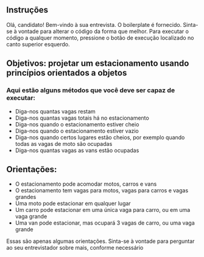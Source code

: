 ## Instruções
Olá, candidato! Bem-vindo à sua entrevista. O boilerplate é fornecido. Sinta-se à vontade para alterar o código da forma que melhor. Para executar o código a qualquer momento, pressione o botão de execução localizado no canto superior esquerdo.

## Objetivos: projetar um estacionamento usando princípios orientados a objetos

### Aqui estão alguns métodos que você deve ser capaz de executar:

- Diga-nos quantas vagas restam
- Diga-nos quantas vagas totais há no estacionamento
- Diga-nos quando o estacionamento estiver cheio
- Diga-nos quando o estacionamento estiver vazio
- Diga-nos quando certos lugares estão cheios, por exemplo quando todas as vagas de moto são ocupadas
- Diga-nos quantas vagas as vans estão ocupadas

## Orientações:

- O estacionamento pode acomodar motos, carros e vans
- O estacionamento tem vagas para motos, vagas para carros e vagas grandes
- Uma moto pode estacionar em qualquer lugar
- Um carro pode estacionar em uma única vaga para carro, ou em uma vaga grande
- Uma van pode estacionar, mas ocupará 3 vagas de carro, ou uma vaga grande

Essas são apenas algumas orientações. Sinta-se à vontade para perguntar ao seu entrevistador sobre mais, conforme necessário





